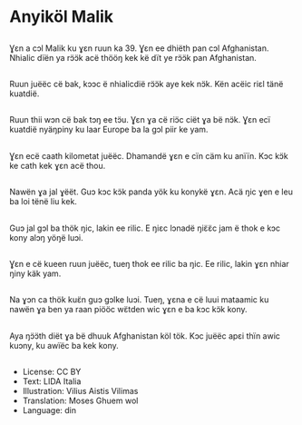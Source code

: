 # Anyiköl Malik

##
Ɣεn a cɔl Malik ku ɣεn ruun ka 39. Ɣεn ee dhiëth pan cɔl Afghanistan. Nhialic dïën ya rɔ̈ɔ̈k acë thööŋ kek kë dït ye rɔ̈ɔ̈k pan Afghanistan.

##
Ruun juëëc cë bak, kɔɔc ë nhialicdië rɔ̈ɔ̈k aye kek nɔ̈k. Kën acëic riεl tänë kuatdië.

##
Ruun thii wɔn cë bak tɔŋ ee tɔ̈u. Ɣεn ɣa cë riɔ̈c ciët ɣa bë nɔ̈k. Ɣεn ecï kuatdië nyäŋpiny ku laar Europe ba la gɔl piir ke yam.

##
Ɣεn ecë caath kilometat juëëc. Dhamandë ɣεn e cïn cäm ku anïïn. Kɔc kɔ̈k ke cath kek ɣεn acë thou.

##
Nawën ɣa jal ɣëët. Guɔ kɔc kɔ̈k panda yök ku konykë ɣεn. Acä ŋic ɣen e leu ba loi tënë liu kek.

##
Guɔ jal gɔl ba thök ŋic, lakin ee rilic. E ŋiεc lɔnadë ŋiɛ̈ɛ̈c jam ë thok e kɔc kony alɔŋ yöŋë luɔi.

##
Ɣεn e cë kueen ruun juëëc, tueŋ thok ee rilic ba ŋic. Ee rilic, lakin ɣεn nhiar ŋiny käk yam.

##
Na ɣɔn ca thök kuɛ̈n guɔ gɔlke luɔi. Tueŋ, ɣεna e cë luui mataamic ku nawën ɣa ben ya raan piööc wɛ̈tden wic ɣεn e ba kɔc kɔ̈k kony.

##
Aya ŋɔ̈ɔ̈th diët ɣa bë dhuuk Afghanistan köl tök. Kɔc juëëc apεi thïn awic kuɔny, ku awïëc ba kek kony.

##
* License: CC BY
* Text: LIDA Italia
* Illustration: Vilius Aistis Vilimas
* Translation: Moses Ghuem wol
* Language: din
